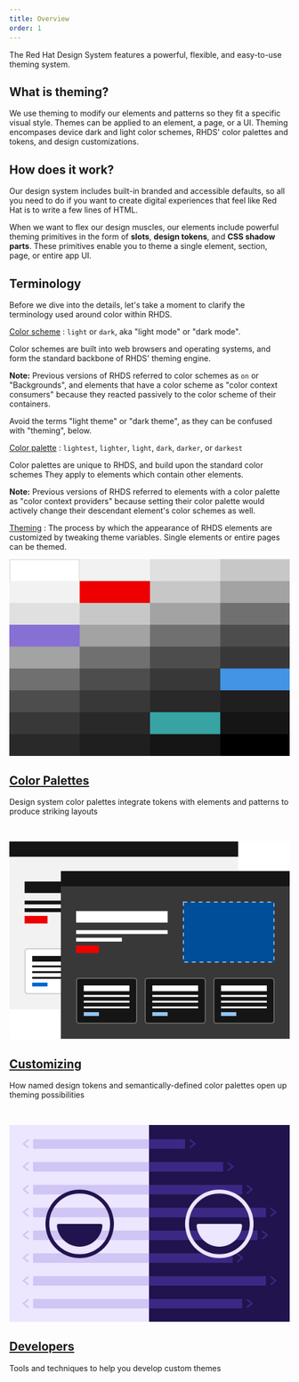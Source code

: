 ```yaml
---
title: Overview
order: 1
---
```

<style data-helmet>
  .card-grid {
    display: grid;
    gap: var(--rh-space-2xl, 32px);
    grid-template-columns: repeat(auto-fill, minmax(320px, 1fr));
  }
</style>

<link rel="stylesheet"
      href="/assets/packages/@rhds/elements/elements/rh-tile/rh-tile-lightdom.css"
      data-helmet>

<script type="module" data-helmet>
  import '@rhds/elements/rh-cta/rh-cta.js';
  import '@rhds/elements/rh-tile/rh-tile.js';
</script>

The Red Hat Design System features a powerful, flexible, and easy-to-use theming 
system.

## What is theming?

We use theming to modify our elements and patterns so they fit a specific visual 
style. Themes can be applied to an element, a page, or a UI. 
Theming encompases device dark and light color schemes, RHDS' color palettes and tokens, and design customizations. 

## How does it work?

Our design system includes built-in branded and accessible defaults, so all you 
need to do if you want to create digital experiences that feel like Red Hat is 
to write a few lines of HTML.

When we want to flex our design muscles, our elements include powerful theming 
primitives in the form of **slots**, **design tokens**, and **CSS shadow 
parts**. These primitives enable you to theme a single element, section, page, 
or entire app UI.

## Terminology
Before we dive into the details, let's take a moment to clarify the terminology
used around color within RHDS.

[Color scheme](./color-palettes/#color-schemes)
:  `light` or `dark`, aka "light mode" or "dark mode".

   Color schemes are built into web browsers and operating systems, and form the
standard backbone of RHDS' theming engine.

   **Note:** Previous versions of RHDS referred to color schemes as `on` or "Backgrounds",
   and elements that have a color scheme as "color context consumers" because
   they reacted passively to the color scheme of their containers.

   <rh-alert state="caution">Avoid the terms "light theme" or "dark theme",
   as they can be confused with "theming", below.</rh-alert>

[Color palette](./color-palettes/#color-palettes)
:  `lightest`, `lighter`, `light`, `dark`, `darker`, or `darkest`

   Color palettes are unique to RHDS, and build upon the standard color schemes
   They apply to elements which contain other elements.

   **Note:** Previous versions of RHDS referred to elements with a
   color palette as "color context providers" because setting their color
   palette would actively change their descendant element's color schemes as
   well.

[Theming](./customizing/)
:  The process by which the appearance of RHDS elements are customized by
   tweaking theme variables. Single elements or entire pages can be themed.

<nav class="card-grid" aria-label="Theming pages">
  <rh-tile>
    <img slot="image" src="color-palettes.svg" alt="" loading="lazy">
    <h2 slot="headline">
      <a href="color-palettes/">Color Palettes</a>
    </h2>
    <p>Design system color palettes integrate tokens with elements and
       patterns to produce striking layouts</p>
  </rh-tile>

  <rh-tile>
    <img slot="image" src="customizing.svg" alt="" loading="lazy">
    <h2 slot="headline">
      <a href="customizing/">Customizing</a>
    </h2>
    <p>How named design tokens and semantically-defined color palettes open up
       theming possibilities</p>
  </rh-tile>

  <rh-tile>
    <img slot="image" src="developers.svg" alt="" loading="lazy">
    <h2 slot="headline">
      <a href="developers/">Developers</a>
    </h2>
    <p>Tools and techniques to help you develop custom themes</p>
  </rh-tile>
</nav>
